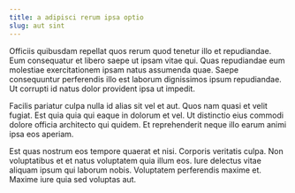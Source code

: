 ```yaml
---
title: a adipisci rerum ipsa optio
slug: aut sint
---
```


Officiis quibusdam repellat quos rerum quod tenetur illo et repudiandae. Eum consequatur et libero saepe ut ipsam vitae qui. Quas repudiandae eum molestiae exercitationem ipsam natus assumenda quae. Saepe consequuntur perferendis illo est laborum dignissimos ipsum repudiandae. Ut corrupti id natus dolor provident ipsa ut impedit.

Facilis pariatur culpa nulla id alias sit vel et aut. Quos nam quasi et velit fugiat. Est quia quia qui eaque in dolorum et vel. Ut distinctio eius commodi dolore officia architecto qui quidem. Et reprehenderit neque illo earum animi ipsa eos aperiam.

Est quas nostrum eos tempore quaerat et nisi. Corporis veritatis culpa. Non voluptatibus et et natus voluptatem quia illum eos. Iure delectus vitae aliquam ipsum qui laborum nobis. Voluptatem perferendis maxime et. Maxime iure quia sed voluptas aut.
